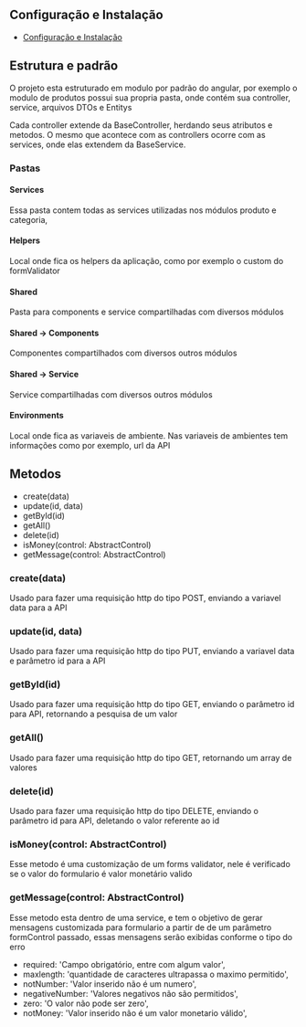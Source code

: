 ## Configuração e Instalação
* [Configuração e Instalação](../client/README.md)
## Estrutura e padrão
O projeto esta estruturado em modulo por padrão do angular, por exemplo o modulo de produtos possui sua propria pasta, onde contém sua controller, service, arquivos DTOs e Entitys

Cada controller extende da BaseController, herdando seus atributos e metodos. O mesmo que acontece com as controllers ocorre com as services, onde elas extendem da BaseService.
### Pastas
#### Services
Essa pasta contem todas as services utilizadas nos módulos produto e categoria, 
#### Helpers
Local onde fica os helpers da aplicação, como por exemplo o custom do formValidator
#### Shared
Pasta para components e service compartilhadas com diversos módulos
#### Shared -> Components
Componentes compartilhados com diversos outros módulos
#### Shared -> Service
Service compartilhadas com diversos outros módulos
#### Environments
Local onde fica as variaveis de ambiente. Nas variaveis de ambientes tem informações como por exemplo, url da API

## Metodos 
* create(data)
* update(id, data)
* getById(id)
* getAll()
* delete(id)
* isMoney(control: AbstractControl)
* getMessage(control: AbstractControl)

### create(data)
Usado para fazer uma requisição http do tipo POST, enviando a variavel data para a API
### update(id, data)
Usado para fazer uma requisição http do tipo PUT, enviando a variavel data e parâmetro id para a API
### getById(id)
Usado para fazer uma requisição http do tipo GET, enviando o parâmetro id para API, retornando a pesquisa de um valor
### getAll()
Usado para fazer uma requisição http do tipo GET, retornando um array de valores
### delete(id)
Usado para fazer uma requisição http do tipo DELETE, enviando o parâmetro id para API, deletando o valor referente ao id
### isMoney(control: AbstractControl)
Esse metodo é uma customização de um forms validator, nele é verificado se o valor do formulario é valor monetário valido
### getMessage(control: AbstractControl)
Esse metodo esta dentro de uma service, e tem o objetivo de gerar mensagens customizada para formulario a partir de de um parâmetro formControl passado, essas mensagens serão exibidas conforme o tipo do erro
* required: 'Campo obrigatório, entre com algum valor',
* maxlength: 'quantidade de caracteres ultrapassa o maximo permitido',
* notNumber: 'Valor inserido não é um numero',
* negativeNumber: 'Valores negativos não são permitidos',
* zero: 'O valor não pode ser zero',
* notMoney: 'Valor inserido não é um valor monetario válido',


